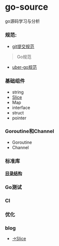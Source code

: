 # go-source
go源码学习与分析

### 规范:
* [git提交规范](https://github.com/crab21/go-source/blob/master/git%E6%8F%90%E4%BA%A4%E8%A7%84%E8%8C%83.md)

>Go规范

* [uber-go规范](https://github.com/uber-go/guide/blob/master/style.md)


### 基础组件
* string
* [Slice](https://github.com/crab21/go-source/blob/master/gosource/src/com.py/sourcego/sourceslice/README.md)
* Map
* interface
* struct
* pointer

### Goroutine和Channel

* Goroutine
* Channel

### 标准库
#### [目录结构](https://github.com/crab21/go-source/blob/master/standard_library.md)
### Go测试

### CI

### 优化

### blog
* [→Slice](https://blog.golang.org/slices-intro)
